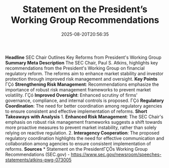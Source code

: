 ﻿---
title: "Statement on the President’s Working Group Recommendations"
date: "2025-08-20T20:56:35"
category: "Markets"
summary: ""
slug: "statement on the presidents working group recommendations"
source_urls:
  - "https://www.sec.gov/newsroom/speeches-statements/atkins-pwg-073005"
seo:
  title: "Statement on the President’s Working Group Recommendations | Hash n Hedge"
  description: ""
  keywords: ["news", "markets", "brief"]
---
**Headline** SEC Chair Outlines Key Reforms from President's Working Group  **Summary Meta Description** The SEC Chair, Paul S. Atkins, highlights key recommendations from the President's Working Group on financial regulatory reform. The reforms aim to enhance market stability and investor protection through improved risk management and oversight.  **Key Points**  ΓÇó **Strengthening Risk Management**: Recommendations emphasize the importance of robust risk management frameworks to prevent market volatility. ΓÇó **Improved Oversight**: Enhanced scrutiny of firms' governance, compliance, and internal controls is proposed. ΓÇó **Regulatory Coordination**: The need for better coordination among regulatory agencies to ensure consistent and effective implementation of reforms.  **Short Takeaways with Analysis**  1. **Enhanced Risk Management**: The SEC Chair's emphasis on robust risk management frameworks suggests a shift towards more proactive measures to prevent market instability, rather than solely relying on reactive regulation. 2. **Interagency Cooperation**: The proposed regulatory coordination highlights the need for effective communication and collaboration among agencies to ensure consistent implementation of reforms.  **Sources** * Statement on the PresidentΓÇÖs Working Group Recommendations (SEC.gov) - https://www.sec.gov/newsroom/speeches-statements/atkins-pwg-073005 
